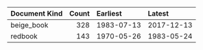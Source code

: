 | Document Kind   |   Count | Earliest   | Latest     |
|:----------------|--------:|:-----------|:-----------|
| beige_book      |     328 | 1983-07-13 | 2017-12-13 |
| redbook         |     143 | 1970-05-26 | 1983-05-24 |
